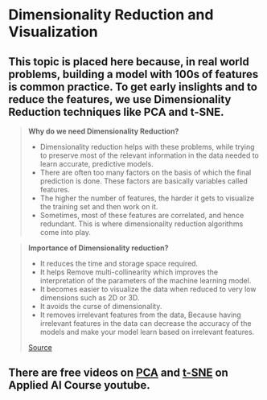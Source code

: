 # Dimensionality Reduction and Visualization

## This topic is placed here because, in real world problems, building a model with 100s of features is common practice. To get early inslights and to reduce the features, we use Dimensionality Reduction techniques like PCA and t-SNE.


> **Why do we need Dimensionality Reduction?**
>
>  *   Dimensionality reduction helps with these problems, while trying to preserve most of the relevant information in the data needed to learn accurate, predictive models.
>  *  There are often too many factors on the basis of which the final prediction is done. These factors are basically variables called features.
>  *  The higher the number of features, the harder it gets to visualize the training set and then work on it.
>  *  Sometimes, most of these features are correlated, and hence redundant. This is where dimensionality reduction algorithms come into play.


>  **Importance of Dimensionality reduction?**
>
>  *  It reduces the time and storage space required.
>  *  It helps Remove multi-collinearity which improves the interpretation of the parameters of the machine learning model.
>  *  It becomes easier to visualize the data when reduced to very low dimensions such as 2D or 3D.
>  *  It avoids the curse of dimensionality.
>  *  It removes irrelevant features from the data, Because having irrelevant features in the data can decrease the accuracy of the models and make your model learn based on irrelevant features.
>  
>   [Source](https://medium.com/analytics-vidhya/importance-of-dimensionality-reduction-d6a4c7289b92)

## There are free videos on [PCA](https://www.youtube.com/watch?v=Zi94l9AjbLg&list=PLupD_xFct8mFgtBPBHAAmYbUgqDzzKOlP) and [t-SNE](https://www.youtube.com/watch?v=FQmCzpKWD48&list=PLupD_xFct8mHqCkuaXmeXhe0ajNDu0mhZ) on Applied AI Course youtube.

